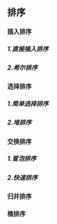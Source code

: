  ## 排序
 
 #### 插入排序
 
 ##### 1.直接插入排序
 ##### 2.希尔排序
 
 #### 选择排序
 ##### 1.简单选择排序
 ##### 2.堆排序
 #### 交换排序
 ##### 1.冒泡排序
 ##### 2.快速排序
 #### 归并排序
 #### 桶排序